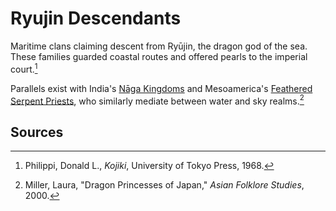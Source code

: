 # Ryujin Descendants

Maritime clans claiming descent from Ryūjin, the dragon god of the sea. These families guarded coastal routes and offered pearls to the imperial court.[^1]

Parallels exist with India's [Nāga Kingdoms](../../../India/Lineages/Naga-Kingdoms/README.md) and Mesoamerica's [Feathered Serpent Priests](../../../Mesoamerica/Lineages/Feathered-Serpent-Priests/README.md), who similarly mediate between water and sky realms.[^2]

## Sources
[^1]: Philippi, Donald L., *Kojiki*, University of Tokyo Press, 1968.
[^2]: Miller, Laura, "Dragon Princesses of Japan," *Asian Folklore Studies*, 2000.
